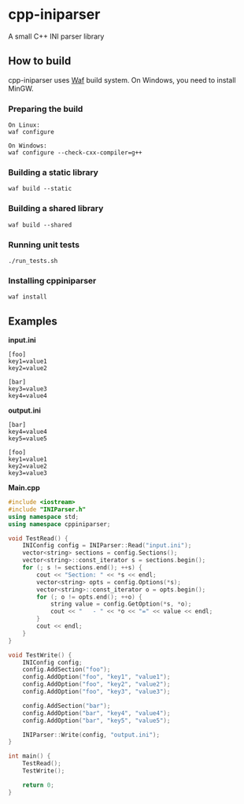 cpp-iniparser
=============

A small C++ INI parser library

How to build
------------
cpp-iniparser uses [Waf](https://github.com/waf-project/waf) build system. On Windows, you need to install MinGW.

### Preparing the build ###
    On Linux:
    waf configure

    On Windows:
    waf configure --check-cxx-compiler=g++

### Building a static library ###
    waf build --static

### Building a shared library ###
    waf build --shared

### Running unit tests ###
    ./run_tests.sh

### Installing cppiniparser ###
    waf install

Examples
--------
__input.ini__

    [foo]
    key1=value1
    key2=value2
    
    [bar]
    key3=value3
    key4=value4

__output.ini__

    [bar]
    key4=value4
    key5=value5
    
    [foo]
    key1=value1
    key2=value2
    key3=value3

__Main.cpp__
```c++
#include <iostream>
#include "INIParser.h"
using namespace std;
using namespace cppiniparser;

void TestRead() {
    INIConfig config = INIParser::Read("input.ini");
    vector<string> sections = config.Sections();
    vector<string>::const_iterator s = sections.begin();
    for (; s != sections.end(); ++s) {
        cout << "Section: " << *s << endl;
        vector<string> opts = config.Options(*s);
        vector<string>::const_iterator o = opts.begin();
        for (; o != opts.end(); ++o) {
            string value = config.GetOption(*s, *o);
            cout << "   - " << *o << "=" << value << endl;
        }
        cout << endl;
    }
}

void TestWrite() {
    INIConfig config;
    config.AddSection("foo");
    config.AddOption("foo", "key1", "value1");
    config.AddOption("foo", "key2", "value2");
    config.AddOption("foo", "key3", "value3");

    config.AddSection("bar");
    config.AddOption("bar", "key4", "value4");
    config.AddOption("bar", "key5", "value5");

    INIParser::Write(config, "output.ini");
}

int main() {
    TestRead();
    TestWrite();

    return 0;
}
```

